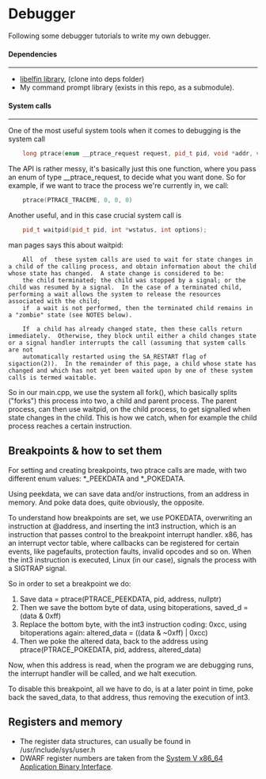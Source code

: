 # Debugger

Following some debugger tutorials to write my own debugger.

#### Dependencies
---
- [libelfin library](https://github.com/TartanLlama/libelfin/tree/fbreg), (clone into deps folder)
- My command prompt library (exists in this repo, as a submodule).

#### System calls
---
One of the most useful system tools when it comes to debugging is the system call
```cpp
    long ptrace(enum __ptrace_request request, pid_t pid, void *addr, void *data);
```

The API is rather messy, it's basically just this one function, where you pass an enum of type
__ptrace_request, to decide what you want done. So for example, if we want to trace the process we're currently in,
we call:
```cpp
    ptrace(PTRACE_TRACEME, 0, 0, 0)
```

Another useful, and in this case crucial system call is
```cpp
    pid_t waitpid(pid_t pid, int *wstatus, int options);
```
man pages says this about waitpid:
```man
    All  of  these system calls are used to wait for state changes in a child of the calling process, and obtain information about the child whose state has changed.  A state change is considered to be:
    the child terminated; the child was stopped by a signal; or the child was resumed by a signal.  In the case of a terminated child, performing a wait allows the system to release the resources associated with the child;
    if  a wait is not performed, then the terminated child remains in a "zombie" state (see NOTES below).

    If  a child has already changed state, then these calls return immediately.  Otherwise, they block until either a child changes state or a signal handler interrupts the call (assuming that system calls are not
    automatically restarted using the SA_RESTART flag of sigaction(2)).  In the remainder of this page, a child whose state has changed and which has not yet been waited upon by one of these system calls is termed waitable.
```

So in our main.cpp, we use the system all fork(), which basically splits ("forks") this process into two, a child and parent process.
The parent process, can then use waitpid, on the child process, to get signalled when state changes in the child. This is how we catch, when for example
the child process reaches a certain instruction.

## Breakpoints & how to set them
For setting and creating breakpoints, two ptrace calls are made, with two different enum values:
*_PEEKDATA and *_POKEDATA.

Using peekdata, we can save data and/or instructions, from an address in memory. And poke data does, quite obviously, the opposite.

To understand how breakpoints are set, we use POKEDATA, overwriting an instruction at @address, and inserting the int3 instruction,
which is an instruction that passes control to the breakpoint interrupt handler. x86, has an interrupt vector table, where
callbacks can be registered for certain events, like pagefaults, protection faults, invalid opcodes and so on. When the int3 instruction is
executed, Linux (in our case), signals the process with a SIGTRAP signal.

So in order to set a breakpoint we do:
1. Save data = ptrace(PTRACE_PEEKDATA, pid, address, nullptr)
2. Then we save the bottom byte of data, using bitoperations, saved_d = (data & 0xff)
3. Replace the bottom byte, with the int3 instruction coding: 0xcc, using bitoperations again:
altered_data = ((data & ~0xff) | 0xcc)
4. Then we poke the altered data, back to the address using ptrace(PTRACE_POKEDATA, pid, address, altered_data)

Now, when this address is read, when the program we are debugging runs, the interrupt handler will be called, and we halt execution.

To disable this breakpoint, all we have to do, is at a later point in time, poke back the saved_data, to that address, thus removing the execution of int3.

## Registers and memory
- The register data structures, can usually be found in /usr/include/sys/user.h
- DWARF register numbers are taken from the [System V x86_64 Application Binary Interface](https://www.uclibc.org/docs/psABI-x86_64.pdf).
